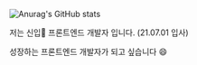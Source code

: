 ![Anurag's GitHub stats](https://github-readme-stats.vercel.app/api?username=hansolbangul&show_icons=true&theme=radical)

저는 신입🌱  프론트엔드 개발자 입니다. (21.07.01 입사)

<!-- [PORTFOILO](https://www.hansolbangul.com "포트폴리오 링크")  -> 포트폴리오 전면 삭제 :D (추후에 다시 만들겠습니다) -->

성장하는 프론트엔드 개발자가 되고 싶습니다 😄

<!--
**hansolbangul/hansolbangul** is a ✨ _special_ ✨ repository because its `README.md` (this file) appears on your GitHub profile.

Here are some ideas to get you started:

- 🔭 I’m currently working on ...
- 🌱 I’m currently learning ...
- 👯 I’m looking to collaborate on ...
- 🤔 I’m looking for help with ...
- 💬 Ask me about ...
- 📫 How to reach me: ...
- 😄 Pronouns: ...
- ⚡ Fun fact: ...
👋
-->
